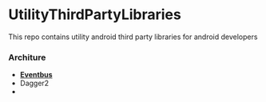 # UtilityThirdPartyLibraries
This repo contains utility android third party libraries for android developers

<html>
<h3>Architure</h3>
<ul>
	<li><a href=""><b>Eventbus</b></a></li>
	<li>Dagger2</li>
	<li></li>
</ul>



</html>
